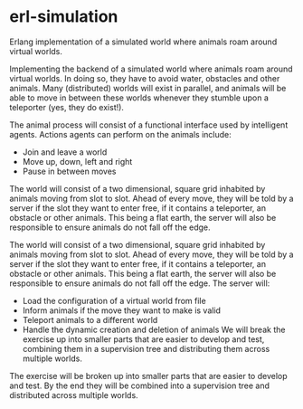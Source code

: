 # erl-simulation
Erlang implementation of a simulated world where animals roam around virtual worlds.

Implementing the backend of a simulated world where animals roam
around virtual worlds. In doing so, they have to avoid water, obstacles and other animals. Many (distributed) worlds will exist in parallel, and animals will be able to move in between these worlds whenever they stumble upon a teleporter (yes, they do exist!).

The animal process will consist of a functional interface used by intelligent agents. Actions agents can perform on the animals include:

* Join and leave a world
* Move up, down, left and right
* Pause in between moves

The world will consist of a two dimensional, square grid inhabited by animals moving from slot to slot. Ahead of every move, they will be told by a server if the slot they want to enter free, if it contains a teleporter, an obstacle or other animals. This being a flat earth, the server will also be responsible to ensure animals do not fall off the edge.

The world will consist of a two dimensional, square grid inhabited by animals moving from slot to slot. Ahead of every move, they will be told by a server if the slot they want to enter free, if it contains a teleporter, an obstacle or other animals. This being a flat earth, the server will also be responsible to ensure animals do not fall off the edge.
The server will:
* Load the configuration of a virtual world from file
* Inform animals if the move they want to make is valid
* Teleport animals to a different world
* Handle the dynamic creation and deletion of animals
We will break the exercise up into smaller parts that are easier to develop and test, combining them in a supervision tree and distributing them across multiple worlds.

The exercise will be broken up into smaller parts that are easier to develop and test. By the end they will be combined into a supervision tree and distributed across multiple worlds.